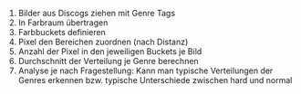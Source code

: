 1. Bilder aus Discogs ziehen mit Genre Tags
2. In Farbraum übertragen
3. Farbbuckets definieren
4. Pixel den Bereichen zuordnen (nach Distanz)
5. Anzahl der Pixel in den jeweiligen Buckets je Bild
6. Durchschnitt der Verteilung je Genre berechnen
7. Analyse je nach Fragestellung: Kann man typische Verteilungen der Genres erkennen bzw. typische Unterschiede zwischen hard und normal